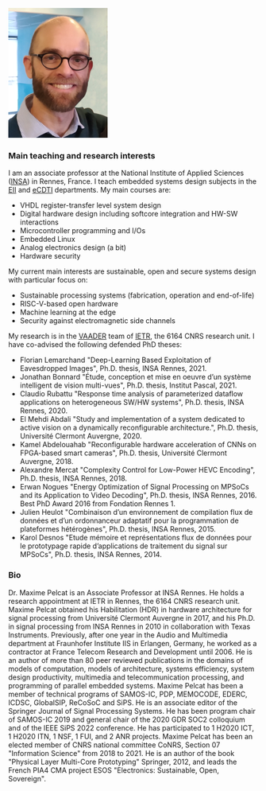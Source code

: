 ![photo](img/mpelcat_profil.png)

### Main teaching and research interests

I am an associate professor at the National Institute of Applied Sciences ([INSA](https://www.insa-rennes.fr/)) in Rennes, France. I teach embedded systems design subjects in the [EII](https://www.insa-rennes.fr/eii.html) and [eCDTI](https://www.insa-rennes.fr/cdti.html) departments. My main courses are:
- VHDL register-transfer level system design
- Digital hardware design including softcore integration and HW-SW interactions
- Microcontroller programming and I/Os
- Embedded Linux
- Analog electronics design (a bit)
- Hardware security

My current main interests are sustainable, open and secure systems design with particular focus on:
- Sustainable processing systems (fabrication, operation and end-of-life)
- RISC-V-based open hardware
- Machine learning at the edge
- Security against electromagnetic side channels

My research is in the [VAADER](https://www.youtube.com/channel/UCXlqd2OoxNRVsaI-90riYug/videos) team of [IETR](https://www.ietr.fr/), the 6164 CNRS research unit. I have co-advised the following defended PhD theses:

- Florian Lemarchand "Deep-Learning Based Exploitation of Eavesdropped Images", Ph.D. thesis, INSA Rennes, 2021.  
- Jonathan Bonnard "Étude, conception et mise en oeuvre d’un système intelligent de vision multi-vues", Ph.D. thesis, Institut Pascal, 2021.  
- Claudio Rubattu "Response time analysis of parameterized dataflow applications on heterogeneous SW/HW systems", Ph.D. thesis, INSA Rennes, 2020.  
- El Mehdi Abdali "Study and implementation of a system dedicated to active vision on a dynamically reconfigurable architecture.", Ph.D. thesis, Université Clermont Auvergne, 2020.  
- Kamel Abdelouahab "Reconfigurable hardware acceleration of CNNs on FPGA-based smart cameras", Ph.D. thesis, Université Clermont Auvergne, 2018.  
- Alexandre Mercat "Complexity Control for Low-Power HEVC Encoding", Ph.D. thesis, INSA Rennes, 2018.  
- Erwan Nogues "Energy Optimization of Signal Processing on MPSoCs and its Application to Video Decoding", Ph.D. thesis, INSA Rennes, 2016. Best PhD Award 2016 from Fondation Rennes 1.  
- Julien Heulot "Combinaison d’un environnement de compilation flux de données et d’un ordonnanceur adaptatif pour la programmation de plateformes hétérogènes", Ph.D. thesis, INSA Rennes, 2015.  
- Karol Desnos "Etude mémoire et représentations flux de données pour le prototypage rapide d’applications de traitement du signal sur MPSoCs", Ph.D. thesis, INSA Rennes, 2014.  

### Bio

Dr. Maxime Pelcat is an Associate Professor at INSA Rennes. He holds a research appointment at IETR in Rennes, the 6164 CNRS research unit. Maxime Pelcat obtained his Habilitation (HDR) in hardware architecture for signal processing from Université Clermont Auvergne in 2017, and his Ph.D. in signal processing from INSA Rennes in 2010 in collaboration with Texas Instruments. Previously, after one year in the Audio and Multimedia department at Fraunhofer Institute IIS in Erlangen, Germany, he worked as a contractor at France Telecom Research and Development until 2006. He is an author of more than 80 peer reviewed publications in the domains of models of computation, models of architecture, systems efficiency, system design productivity, multimedia and telecommunication processing, and programming of parallel embedded systems. Maxime Pelcat has been a member of technical programs of SAMOS-IC, PDP, MEMOCODE, EDERC, ICDSC, GlobalSIP, ReCoSoC and SiPS. He is an associate editor of the Springer Journal of Signal Processing Systems. He has been program chair of SAMOS-IC 2019 and general chair of the 2020 GDR SOC2 colloquium and of the IEEE SiPS 2022 conference. He has participated to 1 H2020 ICT, 1 H2020 ITN, 1 NSF, 1 FUI, and 2 ANR projects. Maxime Pelcat has been an elected member of CNRS national committee CoNRS, Section 07 "Information Science" from 2018 to 2021. He is an author of the book "Physical Layer Multi-Core Prototyping" Springer, 2012, and leads the French PIA4 CMA project ESOS "Electronics: Sustainable, Open, Sovereign".
